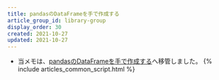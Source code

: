 ```yaml
---
title: pandasのDataFrameを手で作成する
article_group_id: library-group
display_order: 30
created: 2021-10-27
updated: 2021-10-27
---
```

- 当メモは、[pandasのDataFrameを手で作成する](https://thinktwice.tech/it/python/creating_a_pandas_dataframe_by_hand/)へ移管しました。
{% include articles_common_script.html %}
